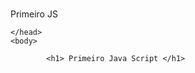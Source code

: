 # <!DOCTYPE html>
<html lang="pt-br">
    <head>
        <meta charset="UTF-8">
<meta name="viewport" content="width device=width,initial-scale=1.0"

<title> Primeiro JS </title>

    </head>
    <body>

            <h1> Primeiro Java Script </h1>
<script>
    window.alert('Olá mundo JS')
    </body>

    </html>
